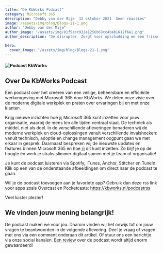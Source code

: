 ```yaml
---
title: "De KbWorks Podcast"
category: Microsoft 365
description: "Debby van der Mije  12 oktober 2021  Geen reacties"
image: /assets/img/blog/Blogs-21-1.png
author: "Debby van der Mije"
author_image: "/assets/img/91f5acc932e1256b68cc4bab1612f6a1.png"
author_description: "De disrupter. Zorgt voor opschudding en een frisse blik. Doet alles net even anders. Staat voor productiviteit, effectiviteit en vrijheid met de nieuwe manier van samenwerken. Verantwoordelijk voor de visie en strategie."

hero:
  cover_image: "/assets/img/blog/Blogs-21-1.png"
---
```


#### ![Podcast KbWorks](/assets/img/blog/Blogs-21-1.png)

## Over De KbWorks Podcast

Een podcast over het creëren van een veilige, beheersbare en efficiënte werkomgeving met Microsoft 365 door KbWorks. We delen onze visie over de moderne digitale werkplek en praten over ervaringen bij en met onze klanten.

Krijg nieuwe inzichten hoe jij Microsoft 365 kunt inzetten voor jouw organisatie, waarbij de mens ten alle tijden centraal staat. De techniek als middel, niet als doel. In de verschillende afleveringen benaderen wij de moderne werkplek en cloud-oplossingen vanuit verschillende invalshoeken: vanuit technisch, adoptie en change management oogpunt gaan we met elkaar in gesprek. Daarnaast bespreken wij de nieuwste updates en features binnen Microsoft 365 en hoe jij dit kunt inzetten. Zo blijf je op de hoogte én werk je straks slimmer digitaal samen met je team of organisatie!

Je kunt de podcast luisteren via Spotify, iTunes, Anchor, Stitcher en TuneIn.
Klik op een van de onderstaande afbeeldingen om direct naar de podcast te gaan.

Wil je de podcast toevoegen aan je favoriete app?
Gebruik dan deze rss link voor apps zoals Overcast en Pocketcasts:
https://kbworks.nl/podcastrss

Veel luister plezier!

## We vinden jouw mening belangrijk!

De podcast maken we voor jou. Daarom vinden wij het onwijs tof om jouw vragen te beantwoorden in de volgende aflevering.
Deel je vraag of vragen met ons via een comment onderaan dit artikel. Of stuur ons een berichtje via onze social kanalen.
[Een review](https://kbworks.nl/applepodcast) over de podcast wordt altijd enorm gewaardeerd!
